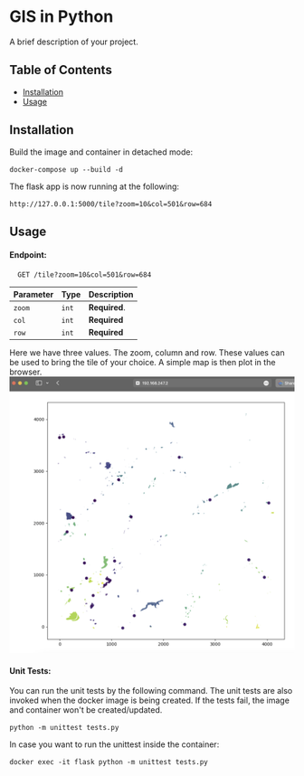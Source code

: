 # GIS in Python

A brief description of your project.

## Table of Contents

- [Installation](#installation)
- [Usage](#usage)

## Installation

Build the image and container in detached mode:
```
docker-compose up --build -d
```
The flask app is now running at the following:
```
http://127.0.0.1:5000/tile?zoom=10&col=501&row=684
```

## Usage

#### Endpoint:

```
  GET /tile?zoom=10&col=501&row=684
```

| Parameter | Type     | Description                |
| :-------- | :------- | :------------------------- |
| `zoom` | `int` | **Required**. |
|  `col` | `int` | **Required**       | 
|  `row` | `int` | **Required**       |    

Here we have three values. The zoom, column and row. These values can be used to bring the tile of your choice. A simple map is then plot in the browser.
![Sample Tile](static/sample.png)

#### Unit Tests:
You can run the unit tests by the following command. The unit tests are also invoked when the docker image is being created. If the tests fail, the image and container won't be created/updated.

```
python -m unittest tests.py
```
In case you want to run the unittest inside the container:

```
docker exec -it flask python -m unittest tests.py
```



